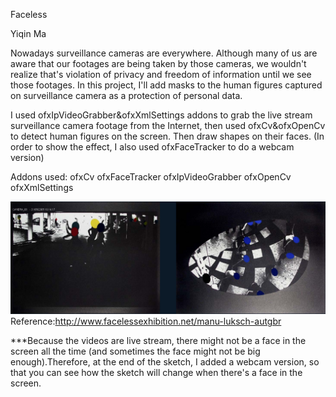 Faceless

Yiqin Ma

Nowadays surveillance cameras are everywhere. Although many of us are aware that our footages are being taken by those cameras, we wouldn't realize that's violation of privacy and freedom of information until we see those footages. In this project, I'll add masks to the human figures captured on surveillance camera as a protection of personal data.

I used ofxIpVideoGrabber&ofxXmlSettings addons to grab the live stream surveillance camera footage from the Internet, then used ofxCv&ofxOpenCv to detect human figures on the screen. Then draw shapes on their faces. (In order to show the effect, I also used ofxFaceTracker to do a webcam version)

Addons used:
ofxCv
ofxFaceTracker
ofxIpVideoGrabber
ofxOpenCv
ofxXmlSettings


![image](https://github.com/yiqinma/pictures/blob/master/pic.png)
Reference:http://www.facelessexhibition.net/manu-luksch-autgbr

***Because the videos are live stream, there might not be a face in the screen all the time (and sometimes the face might not be big enough).Therefore, at the end of the sketch, I added a webcam version, so that you can see how the sketch will change when there's a face in the screen.
